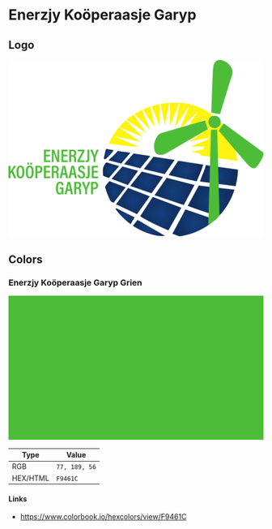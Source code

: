 # Enerzjy Koöperaasje Garyp

## Logo

![Enerzjy Koöperaasje Garyp Logo](ekgaryp-1000x_.svg)

## Colors

### Enerzjy Koöperaasje Garyp Grien

![Enerzjy Koöperaasje Garyp Grien](color-card-4DBD38.png)

| Type | Value |
| ---- | ----- |
| RGB | `77, 189, 56` |
| HEX/HTML | `F9461C` |

#### Links

- https://www.colorbook.io/hexcolors/view/F9461C
